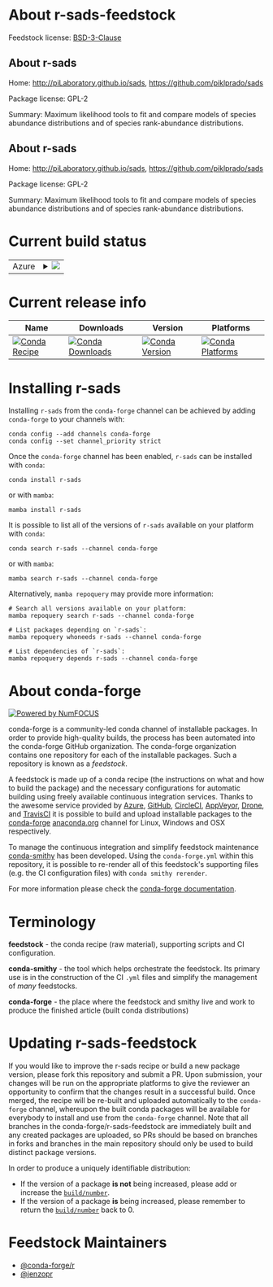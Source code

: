 About r-sads-feedstock
======================

Feedstock license: [BSD-3-Clause](https://github.com/conda-forge/r-sads-feedstock/blob/main/LICENSE.txt)


About r-sads
------------

Home: http://piLaboratory.github.io/sads, https://github.com/piklprado/sads

Package license: GPL-2

Summary: Maximum likelihood tools to fit and compare models of species abundance distributions and of species rank-abundance distributions.

About r-sads
------------

Home: http://piLaboratory.github.io/sads, https://github.com/piklprado/sads

Package license: GPL-2

Summary: Maximum likelihood tools to fit and compare models of species abundance distributions and of species rank-abundance distributions.

Current build status
====================


<table>
    
  <tr>
    <td>Azure</td>
    <td>
      <details>
        <summary>
          <a href="https://dev.azure.com/conda-forge/feedstock-builds/_build/latest?definitionId=7982&branchName=main">
            <img src="https://dev.azure.com/conda-forge/feedstock-builds/_apis/build/status/r-sads-feedstock?branchName=main">
          </a>
        </summary>
        <table>
          <thead><tr><th>Variant</th><th>Status</th></tr></thead>
          <tbody><tr>
              <td>linux_64_r_base4.2</td>
              <td>
                <a href="https://dev.azure.com/conda-forge/feedstock-builds/_build/latest?definitionId=7982&branchName=main">
                  <img src="https://dev.azure.com/conda-forge/feedstock-builds/_apis/build/status/r-sads-feedstock?branchName=main&jobName=linux&configuration=linux%20linux_64_r_base4.2" alt="variant">
                </a>
              </td>
            </tr><tr>
              <td>linux_64_r_base4.3</td>
              <td>
                <a href="https://dev.azure.com/conda-forge/feedstock-builds/_build/latest?definitionId=7982&branchName=main">
                  <img src="https://dev.azure.com/conda-forge/feedstock-builds/_apis/build/status/r-sads-feedstock?branchName=main&jobName=linux&configuration=linux%20linux_64_r_base4.3" alt="variant">
                </a>
              </td>
            </tr><tr>
              <td>osx_64_r_base4.2</td>
              <td>
                <a href="https://dev.azure.com/conda-forge/feedstock-builds/_build/latest?definitionId=7982&branchName=main">
                  <img src="https://dev.azure.com/conda-forge/feedstock-builds/_apis/build/status/r-sads-feedstock?branchName=main&jobName=osx&configuration=osx%20osx_64_r_base4.2" alt="variant">
                </a>
              </td>
            </tr><tr>
              <td>osx_64_r_base4.3</td>
              <td>
                <a href="https://dev.azure.com/conda-forge/feedstock-builds/_build/latest?definitionId=7982&branchName=main">
                  <img src="https://dev.azure.com/conda-forge/feedstock-builds/_apis/build/status/r-sads-feedstock?branchName=main&jobName=osx&configuration=osx%20osx_64_r_base4.3" alt="variant">
                </a>
              </td>
            </tr><tr>
              <td>win_64</td>
              <td>
                <a href="https://dev.azure.com/conda-forge/feedstock-builds/_build/latest?definitionId=7982&branchName=main">
                  <img src="https://dev.azure.com/conda-forge/feedstock-builds/_apis/build/status/r-sads-feedstock?branchName=main&jobName=win&configuration=win%20win_64_" alt="variant">
                </a>
              </td>
            </tr>
          </tbody>
        </table>
      </details>
    </td>
  </tr>
</table>

Current release info
====================

| Name | Downloads | Version | Platforms |
| --- | --- | --- | --- |
| [![Conda Recipe](https://img.shields.io/badge/recipe-r--sads-green.svg)](https://anaconda.org/conda-forge/r-sads) | [![Conda Downloads](https://img.shields.io/conda/dn/conda-forge/r-sads.svg)](https://anaconda.org/conda-forge/r-sads) | [![Conda Version](https://img.shields.io/conda/vn/conda-forge/r-sads.svg)](https://anaconda.org/conda-forge/r-sads) | [![Conda Platforms](https://img.shields.io/conda/pn/conda-forge/r-sads.svg)](https://anaconda.org/conda-forge/r-sads) |

Installing r-sads
=================

Installing `r-sads` from the `conda-forge` channel can be achieved by adding `conda-forge` to your channels with:

```
conda config --add channels conda-forge
conda config --set channel_priority strict
```

Once the `conda-forge` channel has been enabled, `r-sads` can be installed with `conda`:

```
conda install r-sads
```

or with `mamba`:

```
mamba install r-sads
```

It is possible to list all of the versions of `r-sads` available on your platform with `conda`:

```
conda search r-sads --channel conda-forge
```

or with `mamba`:

```
mamba search r-sads --channel conda-forge
```

Alternatively, `mamba repoquery` may provide more information:

```
# Search all versions available on your platform:
mamba repoquery search r-sads --channel conda-forge

# List packages depending on `r-sads`:
mamba repoquery whoneeds r-sads --channel conda-forge

# List dependencies of `r-sads`:
mamba repoquery depends r-sads --channel conda-forge
```


About conda-forge
=================

[![Powered by
NumFOCUS](https://img.shields.io/badge/powered%20by-NumFOCUS-orange.svg?style=flat&colorA=E1523D&colorB=007D8A)](https://numfocus.org)

conda-forge is a community-led conda channel of installable packages.
In order to provide high-quality builds, the process has been automated into the
conda-forge GitHub organization. The conda-forge organization contains one repository
for each of the installable packages. Such a repository is known as a *feedstock*.

A feedstock is made up of a conda recipe (the instructions on what and how to build
the package) and the necessary configurations for automatic building using freely
available continuous integration services. Thanks to the awesome service provided by
[Azure](https://azure.microsoft.com/en-us/services/devops/), [GitHub](https://github.com/),
[CircleCI](https://circleci.com/), [AppVeyor](https://www.appveyor.com/),
[Drone](https://cloud.drone.io/welcome), and [TravisCI](https://travis-ci.com/)
it is possible to build and upload installable packages to the
[conda-forge](https://anaconda.org/conda-forge) [anaconda.org](https://anaconda.org/)
channel for Linux, Windows and OSX respectively.

To manage the continuous integration and simplify feedstock maintenance
[conda-smithy](https://github.com/conda-forge/conda-smithy) has been developed.
Using the ``conda-forge.yml`` within this repository, it is possible to re-render all of
this feedstock's supporting files (e.g. the CI configuration files) with ``conda smithy rerender``.

For more information please check the [conda-forge documentation](https://conda-forge.org/docs/).

Terminology
===========

**feedstock** - the conda recipe (raw material), supporting scripts and CI configuration.

**conda-smithy** - the tool which helps orchestrate the feedstock.
                   Its primary use is in the construction of the CI ``.yml`` files
                   and simplify the management of *many* feedstocks.

**conda-forge** - the place where the feedstock and smithy live and work to
                  produce the finished article (built conda distributions)


Updating r-sads-feedstock
=========================

If you would like to improve the r-sads recipe or build a new
package version, please fork this repository and submit a PR. Upon submission,
your changes will be run on the appropriate platforms to give the reviewer an
opportunity to confirm that the changes result in a successful build. Once
merged, the recipe will be re-built and uploaded automatically to the
`conda-forge` channel, whereupon the built conda packages will be available for
everybody to install and use from the `conda-forge` channel.
Note that all branches in the conda-forge/r-sads-feedstock are
immediately built and any created packages are uploaded, so PRs should be based
on branches in forks and branches in the main repository should only be used to
build distinct package versions.

In order to produce a uniquely identifiable distribution:
 * If the version of a package **is not** being increased, please add or increase
   the [``build/number``](https://docs.conda.io/projects/conda-build/en/latest/resources/define-metadata.html#build-number-and-string).
 * If the version of a package **is** being increased, please remember to return
   the [``build/number``](https://docs.conda.io/projects/conda-build/en/latest/resources/define-metadata.html#build-number-and-string)
   back to 0.

Feedstock Maintainers
=====================

* [@conda-forge/r](https://github.com/conda-forge/r/)
* [@jenzopr](https://github.com/jenzopr/)

